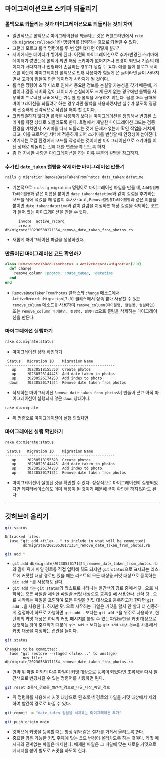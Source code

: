 ## 마이그레이션으로 스키마 되돌리기

### 롤백으로 되돌리는 것과 마이그레이션으로 되돌리는 것의 차이
- 일반적으로 롤백으로 마이그레이션을 되돌리는 것은 커멘드라인에서 `rake db:migrate:rollback`이란 명령어를 입력하는 것으로 되돌릴 수 있다.
- 그런데 모르고 롤백 명령어를 두 번 입력했다면 어떻게 될까?
- 서버에서는 데이터가 쌓이게 된다. 이전의 마이그레이션으로 추가/변경된 스키마에 데이터가 쌓였는데 롤백이 되면 해당 스키마가 없어지거나 변경이 되면서 기존의 데이터가 사라지거나 변형되어 손실되는 경우가 생길 수 있다. 예를 들어 블로그 서비스를 하는데 마이그레이션 롤백으로 인해 사용자가 힘들게 쓴 글이라면 글이 사라지면서 고객이 힘들여 만든 데이터가 사라지게 될 것이다.
- 롤백은 명령어 조작 미스로 인해서 중요한 정보를 손실할 가능성을 갖기 때문에, 개발이나 검증 서버와 같이 데이터가 손실되어도 크게 문제 없는 경우에만 롤백을 사용하며 프로덕션 서버에서는 가능한 한 롤백을 사용하지 않는다. 물론 아주 급하게 마이그레이션을 되돌려야 하는 경우라면 롤백을 사용하겠지만 실수가 없도록 굉장히 신중하게 전략적으로 작업을 해야 할 것이다.
- 크리티컬하지 않다면 롤백을 사용하기 보다는 마이그레이션을 정의해서 변경된 스키마를 이전 상태로 되돌리도록 한다. 로컬에서 개발한 마이그레이션 코드는 검증 환경을 거치면서 스키마를 다시 되돌리는 것에 문제가 없는지 확인 작업을 거치게 되고, 이를 프로덕션 서버에 적용하게 되어 스키마를 변경할 때 안정성이 높아진다.
- 여기서는 로컬 환경에서 코드를 작성하는 것이지만 마이그레이션으로 스키마를 이전 상태로 되돌리는 것에 대한 연습을 해 보도록 하자.
- 좀 더 자세한 사항은 [마이그레이션을 하는 이유](../webFramework/whyUseMigration.md) 부분의 설명을 참고하자.

### 추가한 `date_taken` 컬럼을 삭제하는 마이그레이션 만들기
```sh
rails g migration RemoveDateTakenFromPhotos date_taken:datetime
```
- 기본적으로 `rails g migration` 명령어로 마이그레이션 파일을 만들 때, `Add컬럼명To테이블명`과 같은 이름을 붙이면 `date_taken:datetime`와 같이 컬럼을 추가하는 코드를 뒤에 적었을 때 컬럼이 추가가 되고, `Remove컬럼명To테이블명`과 같은 이름을 붙이면 `date_taken:datetime`와 같이 컬럼을 지정하면 해당 컬럼을 삭제하는 코드가 들어 있는 마이그레이션을 만들 수 있다.
```
      invoke  active_record
      create    db/migrate/20230530171354_remove_date_taken_from_photos.rb
```
- 새롭게 마이그레이션 파일을 생성하였다.

### 만들어진 마이그레이션 코드 확인하기
```rb
class RemoveDateTakenFromPhotos < ActiveRecord::Migration[7.0]
  def change
    remove_column :photos, :date_taken, :datetime
  end
end
```
- `RemoveDateTakenFromPhotos` 클래스의 `change` 메소드에서 `ActiveRecord::Migration[7.0]` 클래스에서 상속 받아 사용할 수 있는 `remove_column` 메소드를 사용하여 `remove_column(테이블명, 컬럼명, 컬럼타입)` 또는 `remove_column 테이블명, 컬럼명, 컬럼타입`으로 컬럼을 삭제하는 마이그레이션을 만든다.

### 마이그레이션 실행하기
```sh
rake db:migrate:status
```
- 마이그레이션 상태 확인하기
```
 Status   Migration ID    Migration Name
--------------------------------------------------
   up     20230518155320  Create photos
   up     20230523144425  Add date taken to photos
   up     20230526174218  Add index to photo
  down    20230530171354  Remove date taken from photos
```
- 삭제하는 마이그레이션 `Remove date taken from photos`이 만들어 졌고 아직 마이그레이션이 실행되지 않은 `down` 상태이다.
```sh
rake db:migrate
```
- 위 명령으로 마이그레이션이 실행 되었다면

### 마이그레이션 실행 확인하기
```sh
rake db:migrate:status
```
```
 Status   Migration ID    Migration Name
--------------------------------------------------
   up     20230518155320  Create photos
   up     20230523144425  Add date taken to photos
   up     20230526174218  Add index to photo
   up     20230530171354  Remove date taken from photos
```
- 마이그레이션이 실행된 것을 확인할 수 있다. 정상적으로 마이그레이션이 실행되었다면 데이터베이스에도 이미 적용이 된 것이기 때문에 굳이 확인을 하지 않아도 된다.

---
## 깃허브에 올리기
```sh
git status
```
```
Untracked files:
  (use "git add <file>..." to include in what will be committed)
        db/migrate/20230530171354_remove_date_taken_from_photos.rb
```
```sh
git add *
```
- `git add db/migrate/20230530171354_remove_date_taken_from_photos.rb`와 같이 뒤에 파일 경로를 직접 입력해 줘도 되지만 `git status`으로 표시되는 리스트에 커밋할 대상 경로만 있을 때는 리스트의 모든 대상을 커밋 대상으로 등록하는 `git add *`를 사용해도 된다.
- `git add *`는 `git status`의 리스트로 나타나는 빨간색의 경로 중에서 닷 `.`으로 시작하는 모든 파일을 제외한 파일을 커밋 대상으로 등록할 때 사용한다. 만약 닷 `.`으로 시작하는 파일을 포함하여 모든 파일을 커밋 대상으로 등록하고자 한다면 `git add .`을 사용한다. 하지만 닷`.`으로 시작하는 파일은 커밋을 할지 안 할지 더 신중하게 결정해야 하므로 가능하면 `git add .` 보다는 `git add *`을 위주로 사용하고, 한 단위의 커밋 대상은 하나의 커밋 메시지를 붙일 수 있는 파일들만을 커밋 대상으로 선정하는 것이 중요하기 때문에 `git add *` 보다는 `git add 대상_경로`를 사용해서 커밋 대상을 지정하는 습관을 들이다.
```sh
git status
```
```
Changes to be committed:
  (use "git restore --staged <file>..." to unstage)
        new file:   db/migrate/20230530171354_remove_date_taken_from_photos.rb
```
- 만약 위 파일 이외의 다른 파일이 커밋 대상으로 등록이 되었다면 초록색을 다시 빨간색으로 변경시킬 수 있는 명령어를 사용하면 된다.
```sh
git reset 초록색_경로를_빨간색_경로로_바꿀_대상_파일_경로
```
- 위 명령어를 사용해서 커밋 대상으로 된 초록색 경로의 파일을 커밋 대상에서 제외하여 빨간색 경로로 바꿀 수 있다.
```sh
git commit -m "date_taken 컬럼을 삭제하는 마이그레이션 추가"
```
```sh
git push origin main
```
- 깃허브에 커밋을 등록할 때는 항상 위와 같은 절차를 거처서 올리도록 한다.
- 중요한 점은 가능한 커밋 주제에 맞는 코드 변경이 올라가도록 하는 것이다. 커밋 메시지와 관계없는 파일은 배제한다. 배제한 파일은 그 파일에 맞는 새로운 커밋으로 메시지를 붙어 별도로 커밋을 하도록 한다.